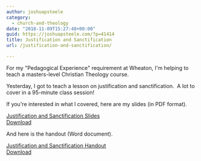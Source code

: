 ```yaml
---
author: joshuapsteele
category:
  - church-and-theology
date: "2018-11-09T15:27:48+00:00"
guid: https://joshuapsteele.com/?p=41414
title: Justification and Sanctification
url: /justification-and-sanctification/

---
```

For my "Pedagogical Experience" requirement at Wheaton, I'm helping to teach a masters-level Christian Theology course.

Yesterday, I got to teach a lesson on justification and sanctification.  A lot to cover in a 95-minute class session!

If you're interested in what I covered, here are my slides (in PDF format).

[Justification and Sanctification Slides  
](/wp-content/uploads/2018/11/19.-Justification-and-Sanctification.pdf) [Download](/wp-content/uploads/2018/11/19.-Justification-and-Sanctification.pdf)

And here is the handout (Word document).  

[Justification and Sanctification Handout  
](/wp-content/uploads/2018/11/19.-Justification-and-Sanctification.docx) [Download](/wp-content/uploads/2018/11/19.-Justification-and-Sanctification.docx)
